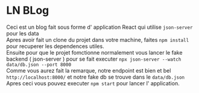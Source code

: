 # LN BLog
Ceci est un blog fait sous forme d' application React qui utilise ```json-server``` pour les data<br>
Apres avoir fait un clone du projet dans votre machine, faites ```npm install``` pour recuperer les dependences utiles. <br>
Ensuite pour que le projet fomctionne normalement vous lancer le fake backend ( json-server ) pour se fait executer ```npx json-server --watch data/db.json --port 8000``` <br>
Comme vous aurez fait la remarque, notre endpoint est bien et bel ```http://localhost:8000/``` et notre fake db se trouve dans le ```data/db.json``` <br>
Apres ceci vous pouvez executer ```npm start``` pour lancer l' application.